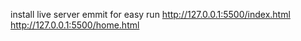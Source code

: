 install live server emmit for easy run http://127.0.0.1:5500/index.html
http://127.0.0.1:5500/home.html